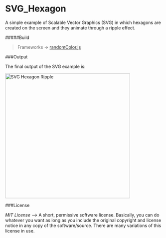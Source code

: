 # SVG_Hexagon

A simple example of Scalable Vector Graphics (SVG) in which hexagons are created on the screen and they animate through a ripple effect. 

#####Build
>Frameworks -> [randomColor.js](https://github.com/davidmerfield/randomColor)

###Output

The final output of the SVG example is:

<img src="https://github.com/rahulnadella/SVG_Hexagon/blob/master/assets/svgHexagonExample.gif" alt="SVG Hexagon Ripple" width="400" height="400" />

###License

*MIT License* --> A short, permissive software license. Basically, you can do whatever you want as long as you include the original copyright and license notice in any copy of the software/source.  There are many variations of this license in use.

